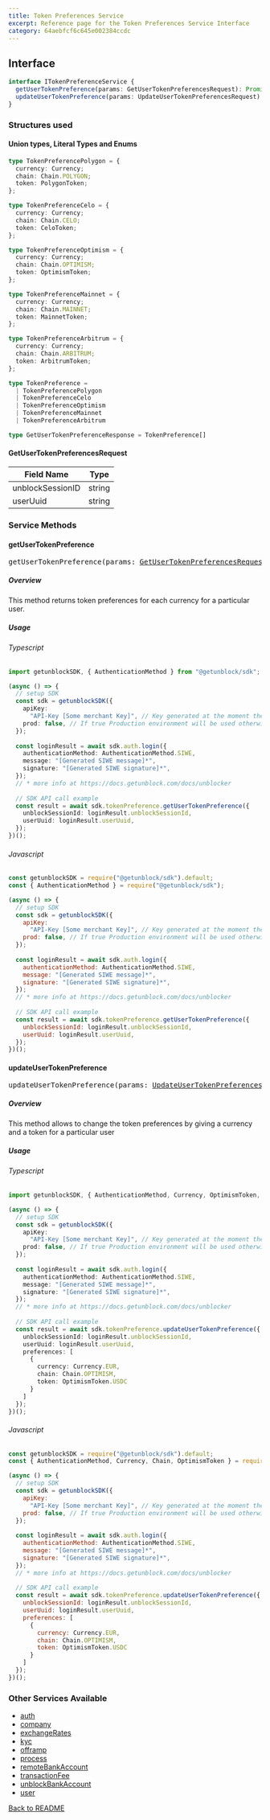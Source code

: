 ```yaml
---
title: Token Preferences Service
excerpt: Reference page for the Token Preferences Service Interface
category: 64aebfcf6c645e002384ccdc
---
```


## Interface

```typescript
interface ITokenPreferenceService {
  getUserTokenPreference(params: GetUserTokenPreferencesRequest): Promise<GetUserTokenPreferenceResponse>
  updateUserTokenPreference(params: UpdateUserTokenPreferencesRequest): Promise<UpdateUserTokenPreferencesResponse>;
}
```

### Structures used

#### Union types, Literal Types and Enums

<span id="TokenPreferencePolygon"></span>

```typescript
type TokenPreferencePolygon = {
  currency: Currency;
  chain: Chain.POLYGON;
  token: PolygonToken;
};
```

<span id="TokenPreferenceCelo"></span>

```typescript
type TokenPreferenceCelo = {
  currency: Currency;
  chain: Chain.CELO;
  token: CeloToken;
};
```

<span id="TokenPreferenceOptimism"></span>

```typescript
type TokenPreferenceOptimism = {
  currency: Currency;
  chain: Chain.OPTIMISM;
  token: OptimismToken;
};
```

<span id="TokenPreferenceMainnet"></span>

```typescript
type TokenPreferenceMainnet = {
  currency: Currency;
  chain: Chain.MAINNET;
  token: MainnetToken;
};
```

<span id="TokenPreferenceArbitrum"></span>

```typescript
type TokenPreferenceArbitrum = {
  currency: Currency;
  chain: Chain.ARBITRUM;
  token: ArbitrumToken;
};
```

<span id="TokenPreference"></span>

```typescript
type TokenPreference =
  | TokenPreferencePolygon
  | TokenPreferenceCelo
  | TokenPreferenceOptimism
  | TokenPreferenceMainnet
  | TokenPreferenceArbitrum
```

<span id="GetUserTokenPreferenceResponse"></span>

```typescript
type GetUserTokenPreferenceResponse = TokenPreference[]
```

#### <span id="GetUserTokenPreferencesRequest"></span>GetUserTokenPreferencesRequest

| Field Name | Type |
| ---------- | ---- |
| unblockSessionID | string |
| userUuid | string |

### Service Methods

#### getUserTokenPreference

<div><pre>getUserTokenPreference(params: <a href="#GetUserTokenPreferencesRequest">GetUserTokenPreferencesRequest</a>): Promise&#60;<a href="#GetUserTokenPreferenceResponse">GetUserTokenPreferenceResponse</a>&#62;</pre></div>

##### Overview

This method returns token preferences for each currency for a particular user.

##### Usage

###### Typescript

```typescript
import getunblockSDK, { AuthenticationMethod } from "@getunblock/sdk";

(async () => {
  // setup SDK
  const sdk = getunblockSDK({
    apiKey:
      "API-Key [Some merchant Key]", // Key generated at the moment the merchant was created in getunblock system
    prod: false, // If true Production environment will be used otherwise Sandbox will be used instead
  });
  
  const loginResult = await sdk.auth.login({
    authenticationMethod: AuthenticationMethod.SIWE,
    message: "[Generated SIWE message]*",
    signature: "[Generated SIWE signature]*",
  });
  // * more info at https://docs.getunblock.com/docs/unblocker
  
  // SDK API call example
  const result = await sdk.tokenPreference.getUserTokenPreference({
    unblockSessionId: loginResult.unblockSessionId,
    userUuid: loginResult.userUuid,
  });
})();
```

###### Javascript

```javascript
const getunblockSDK = require("@getunblock/sdk").default;
const { AuthenticationMethod } = require("@getunblock/sdk"); 

(async () => {
  // setup SDK
  const sdk = getunblockSDK({
    apiKey:
      "API-Key [Some merchant Key]", // Key generated at the moment the merchant was created in getunblock system
    prod: false, // If true Production environment will be used otherwise Sandbox will be used instead
  });
  
  const loginResult = await sdk.auth.login({
    authenticationMethod: AuthenticationMethod.SIWE,
    message: "[Generated SIWE message]*",
    signature: "[Generated SIWE signature]*",
  });
  // * more info at https://docs.getunblock.com/docs/unblocker
  
  // SDK API call example
  const result = await sdk.tokenPreference.getUserTokenPreference({
    unblockSessionId: loginResult.unblockSessionId,
    userUuid: loginResult.userUuid,
  });
})();
```

#### updateUserTokenPreference

<div><pre>updateUserTokenPreference(params: <a href="#UpdateUserTokenPreferencesRequest">UpdateUserTokenPreferencesRequest</a>): Promise&#60;<a href="#UpdateUserTokenPreferencesResponse">UpdateUserTokenPreferencesResponse</a>&#62;</pre></div>

##### Overview

This method allows to change the token preferences by giving a currency and a token for a particular user

##### Usage

###### Typescript

```typescript
import getunblockSDK, { AuthenticationMethod, Currency, OptimismToken, Chain } from "@getunblock/sdk";

(async () => {
  // setup SDK
  const sdk = getunblockSDK({
    apiKey:
      "API-Key [Some merchant Key]", // Key generated at the moment the merchant was created in getunblock system
    prod: false, // If true Production environment will be used otherwise Sandbox will be used instead
  });
  
  const loginResult = await sdk.auth.login({
    authenticationMethod: AuthenticationMethod.SIWE,
    message: "[Generated SIWE message]*",
    signature: "[Generated SIWE signature]*",
  });
  // * more info at https://docs.getunblock.com/docs/unblocker
  
  // SDK API call example
  const result = await sdk.tokenPreference.updateUserTokenPreference({
    unblockSessionId: loginResult.unblockSessionId,
    userUuid: loginResult.userUuid,
    preferences: [
      {
        currency: Currency.EUR,
        chain: Chain.OPTIMISM,
        token: OptimismToken.USDC
      }
    ]
  });
})();
```

###### Javascript

```javascript
const getunblockSDK = require("@getunblock/sdk").default;
const { AuthenticationMethod, Currency, Chain, OptimismToken } = require("@getunblock/sdk"); 

(async () => {
  // setup SDK
  const sdk = getunblockSDK({
    apiKey:
      "API-Key [Some merchant Key]", // Key generated at the moment the merchant was created in getunblock system
    prod: false, // If true Production environment will be used otherwise Sandbox will be used instead
  });
  
  const loginResult = await sdk.auth.login({
    authenticationMethod: AuthenticationMethod.SIWE,
    message: "[Generated SIWE message]*",
    signature: "[Generated SIWE signature]*",
  });
  // * more info at https://docs.getunblock.com/docs/unblocker
  
  // SDK API call example
  const result = await sdk.tokenPreference.updateUserTokenPreference({
    unblockSessionId: loginResult.unblockSessionId,
    userUuid: loginResult.userUuid,
    preferences: [
      {
        currency: Currency.EUR,
        chain: Chain.OPTIMISM,
        token: OptimismToken.USDC
      }
    ]
  });
})();
```

<div class="CodeMirror-gutter-filler">
<h3>Other Services Available</h3>

* [auth](AUTH.md)
* [company](COMPANY.md)
* [exchangeRates](EXCHANGE_RATES.md)
* [kyc](KYC.md)
* [offramp](OFFRAMP.md)
* [process](PROCESS.md)
* [remoteBankAccount](REMOTE_BANK_ACCOUNT.md)
* [transactionFee](TRANSACTION_FEE.md)
* [unblockBankAccount](UNBLOCK_BANK_ACCOUNT.md)
* [user](USER.md)

[Back to README](../README.md)
</div>
